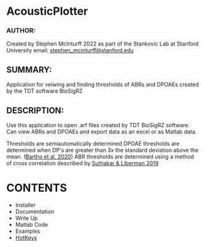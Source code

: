 # AcousticPlotter

### AUTHOR:

Created by Stephen McInturff 2022 as part of the Stankovic Lab at Stanford University
email: stephen_mcinturff@stanford.edu

## SUMMARY:
Application for veiwing and finding thresholds of ABRs and DPOAEs created by the TDT software BioSigRZ

## DESCRIPTION:
Use this application to open .arf files created by TDT BioSigRZ software. Can view ABRs and DPOAEs and export data as an excel or as Matlab data.

Thresholds are semiautomatically determined
DPOAE thresholds are determined when DP's are greater than 3x the standard deviation above the mean. ([Bartho et al. 2020](https://github.com/CDTbot/CDTbot))
ABR thresholds are determined using a method of cross correlation described by [Suthakar & Liberman 2019](https://doi.org/10.1016/j.heares.2019.107782)

# CONTENTS

- Installer
- Documentation
- Write Up
- Matlab Code
- Examples
- [HotKeys](https://github.com/StankovicLab/Acoustic-Plotter/blob/main/hotkeys.md)

